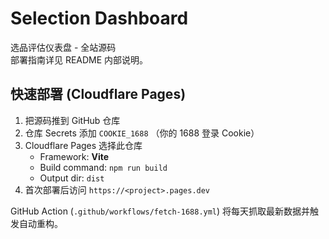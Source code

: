# Selection Dashboard

选品评估仪表盘 - 全站源码  
部署指南详见 README 内部说明。

## 快速部署 (Cloudflare Pages)
1. 把源码推到 GitHub 仓库  
2. 仓库 Secrets 添加 `COOKIE_1688` （你的 1688 登录 Cookie）  
3. Cloudflare Pages 选择此仓库  
   - Framework: **Vite**  
   - Build command: `npm run build`  
   - Output dir: `dist`  
4. 首次部署后访问 `https://<project>.pages.dev`  

GitHub Action (`.github/workflows/fetch-1688.yml`) 将每天抓取最新数据并触发自动重构。
